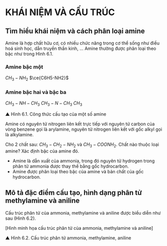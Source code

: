 # KHÁI NIỆM VÀ CẤU TRÚC

## Tìm hiểu khái niệm và cách phân loại amine

Amine là hợp chất hữu cơ, có nhiều chức năng trong cơ thể sống như điều hoá sinh học, dẫn truyền thần kinh, ... Amine thường được phân loại theo bậc như trong Hình 6.1.

### Amine bậc một

$CH_3-NH_2$       $\ce{C6H5-NH2}$

### Amine bậc hai và bậc ba

$CH_3-NH-CH_3$    $CH_3-N-CH_3$
                  $CH_3$

▲ Hình 6.1. Công thức cấu tạo của một số amine

Amine có nguyên tử nitrogen liên kết trực tiếp với nguyên tử carbon của vòng benzene gọi là arylamine, nguyên tử nitrogen liên kết với gốc alkyl gọi là alkylamine.

Cho 2 chất sau: $CH_3-CH_2-NH_2$ và $CH_3-COONH_2$. Chất nào thuộc loại amine? Xác định bậc của amine đó.

- Amine là dẫn xuất của ammonia, trong đó nguyên tử hydrogen trong phân tử ammonia được thay thế bằng gốc hydrocarbon.
- Amine được phân loại theo bậc của amine và bản chất của gốc hydrocarbon.

## Mô tả đặc điểm cấu tạo, hình dạng phân tử methylamine và aniline

Cấu trúc phân tử của ammonia, methylamine và aniline được biểu diễn như sau (Hình 6.2).

[Hình minh họa cấu trúc phân tử của ammonia, methylamine và aniline]

▲ Hình 6.2. Cấu trúc phân tử ammonia, methylamine, aniline